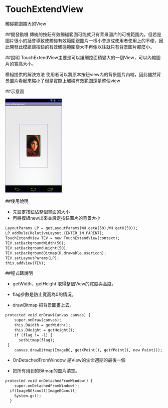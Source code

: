 # TouchExtendView
觸碰範圍擴大的View



##開發動機
傳統的按鈕有效觸碰範圍可能就只有背景圖片的可視範圍內，但若是圖片很小的話會導致使觸碰有效範圍跟圖片一樣小會造成使用者使用上的不便，因此開發此模組讓按鈕的有效觸碰範圍變大不再像以往就只有背景圖片那麼小。


##說明
TouchExtendView主要是可以讓觸控面積變大的一個View，可以內縮圖片的寬高大小。


模組提供的解決方法
使用者可以將原本按鈕view內的背景圖片內縮，因此雖然背景圖片看起來縮小了但是實際上觸碰有效範圍還是整個view


##示意圖

![demo1](./demo.jpg)   


##使用說明

* 先設定按鈕佔整個畫面的大小
* 再將模組new出來並設定按鈕圖片的背景大小



```
LayoutParams LP = getLayoutParams(WH.getW(50),WH.getH(50));
LP.addRule(RelativeLayout.CENTER_IN_PARENT);
TouchExtendView TEV = new TouchExtendView(context);
TEV.setBackgroundWidth(50);
TEV.setBackgroundHeight(50);
TEV.setBackgroundBitmap(R.drawable.usericon);
TEV.setLayoutParams(LP);
this.addView(TEV);
```

##程式碼說明

* getWidth、getHeight 取得整個View的寬度與高度。

* flag參數是防止寬高為0的情況。

* drawBitmap 把背景圖畫上去。

```
protected void onDraw(Canvas canvas) {
    super.onDraw(canvas);
    this.DWidth = getWidth();
    this.DHeight = getHeight();
    if (flag != -1) {
      setbitmap(flag);
 }
    canvas.drawBitmap(ImageBG, getXPoint(), getYPoint(), new Paint());

```



* OnDetachedFromWindow 是View的生命週期的最後一個

* 把所有用到的Bitmap的圖片清空。


```
protected void onDetachedFromWindow() {
    super.onDetachedFromWindow();
  if(ImageBG!=null)ImageBG=null;
    System.gc();
  }
```






